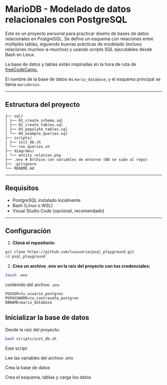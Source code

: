 # MarioDB - Modelado de datos relacionales con PostgreSQL

Este es un proyecto personal para practicar diseño de bases de datos relacionales en PostgreSQL. Se define un esquema con relaciones entre múltiples tablas, siguiendo buenas prácticas de modelado (incluso relaciones muchos-a-muchos) y usando scripts SQL ejecutables desde Bash en Linux. 

La base de datos y tablas están inspiradas en la hora de ruta de [freeCodeCamp.](https://www.freecodecamp.org/learn/relational-database)

El nombre de la base de datos es `mario_database`, y el esquema principal se llama `mariobross`.

---

## Estructura del proyecto
~~~
├── sql/
│ ├── 01_create_schema.sql
│ ├── 02_create_tables.sql
| ├── 03_populate_tables.sql
│ └── 04_example_queries.sql
├── scripts/
| ├── init_db.sh
│ └── run_queries.sh
├── diagrams/
| └── entity_relation.png
├── .env # Archivo con variables de entorno (NO se sube al repo)
├── .gitignore
└── README.md
~~~

---

## Requisitos

- PostgreSQL instalado localmente
- Bash (Linux o WSL)
- Visual Studio Code (opcional, recomendado)

---

## Configuración

1. **Cloná el repositorio:**

```bash
git clone https://github.com/tuusuario/psql_playground.git
cd psql_playground
```
2. **Crea un archivo .env en la raíz del proyecto con tus credenciales:**
```bash
touch .env
```
contenido del archivo ```.env```
~~~
PGUSER=tu_usuario_postgres
PGPASSWORD=tu_contraseña_postgres
DBNAME=mario_database
~~~
## Inicializar la base de datos

Desde la raíz del proyecto:

```bash
bash scripts/init_db.sh
```
Este script:

Lee las variables del archivo .env

Crea la base de datos

Crea el esquema, tablas y carga los datos
